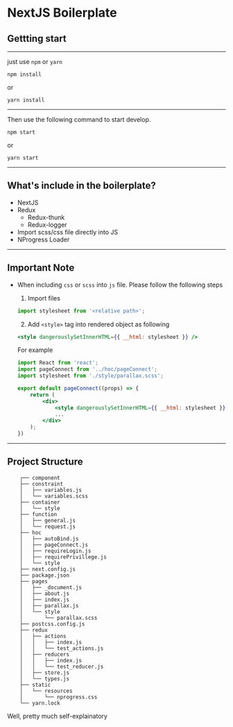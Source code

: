# NextJS Boilerplate

## Gettting start
---
just use `npm` or `yarn`
```
npm install
```
or
```
yarn install
```

---

Then use the following command to start develop.
```
npm start
```
or
```
yarn start
```
---

## What's include in the boilerplate?
- NextJS
- Redux
    - Redux-thunk
    - Redux-logger
- Import scss/css file directly into JS
- NProgress Loader

---
## Important Note
- When including `css` or `scss` into `js` file. Please follow the following steps

    1. Import files
    ```jsx
    import stylesheet from '<relative path>';
    ```
    2. Add `<style>` tag into rendered object as following
    ```jsx
    <style dangerouslySetInnerHTML={{ __html: stylesheet }} />
    ```
    For example
    ```jsx
    import React from 'react';
    import pageConnect from '../hoc/pageConnect';
    import stylesheet from './style/parallax.scss';

    export default pageConnect((props) => {
        return (
            <div>
                <style dangerouslySetInnerHTML={{ __html: stylesheet }} />
                ...
            </div>
        );
    })
    ```

---

## Project Structure
```
    ┌── component
    ├── constraint
    │   ├── variables.js
    │   └── variables.scss
    ├── container
    │   └── style
    ├── function
    │   ├── general.js
    │   └── request.js
    ├── hoc
    │   ├── autoBind.js
    │   ├── pageConnect.js
    │   ├── requireLogin.js
    │   ├── requirePrivillege.js
    │   └── style
    ├── next.config.js
    ├── package.json
    ├── pages
    │   ├── _document.js
    │   ├── about.js
    │   ├── index.js
    │   ├── parallax.js
    │   └── style
    │       └── parallax.scss
    ├── postcss.config.js
    ├── redux
    │   ├── actions
    │   │   ├── index.js
    │   │   └── test_actions.js
    │   ├── reducers
    │   │   ├── index.js
    │   │   └── test_reducer.js
    │   ├── store.js
    │   └── types.js
    ├── static
    │   └── resources
    │       └── nprogress.css
    └── yarn.lock
```

Well, pretty much self-explainatory